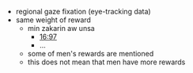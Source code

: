 - regional gaze fixation (eye-tracking data)
- same weight of reward
    - min zakarin aw unsa
        - [16:97](https://quran.com/16/97)
        - ...
    - some of men's rewards are mentioned
    - this does not mean that men have more rewards